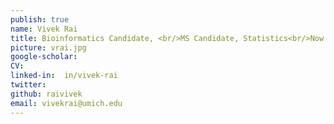 ```yaml
---
publish: true
name: Vivek Rai
title: Bioinformatics Candidate, <br/>MS Candidate, Statistics<br/>Now Scientist at Roche-Genentech
picture: vrai.jpg
google-scholar: 
CV:
linked-in:  in/vivek-rai
twitter:
github: raivivek
email: vivekrai@umich.edu
---
```

